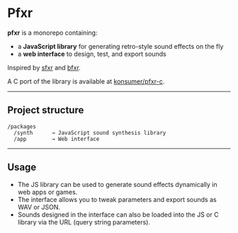 # Pfxr

**pfxr** is a monorepo containing:

* a **JavaScript library** for generating retro-style sound effects on the fly
* a **web interface** to design, test, and export sounds

Inspired by [sfxr](https://www.drpetter.se/project_sfxr.html) and [bfxr](https://www.bfxr.net/).

A C port of the library is available at [konsumer/pfxr-c](https://github.com/konsumer/pfxr-c).

---

## Project structure

```
/packages
  /synth      → JavaScript sound synthesis library
  /app        → Web interface
```

---

## Usage

* The JS library can be used to generate sound effects dynamically in web apps or games.
* The interface allows you to tweak parameters and export sounds as WAV or JSON.
* Sounds designed in the interface can also be loaded into the JS or C library via the URL (query string parameters).
